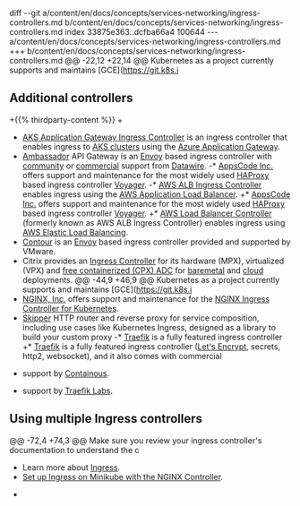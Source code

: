 diff --git a/content/en/docs/concepts/services-networking/ingress-controllers.md b/content/en/docs/concepts/services-networking/ingress-controllers.md
index 33875e363..dcfba66a4 100644
--- a/content/en/docs/concepts/services-networking/ingress-controllers.md
+++ b/content/en/docs/concepts/services-networking/ingress-controllers.md
@@ -22,12 +22,14 @@ Kubernetes as a project currently supports and maintains [GCE](https://git.k8s.i
 
 ## Additional controllers
 
+{{% thirdparty-content %}}
+
 * [AKS Application Gateway Ingress Controller](https://github.com/Azure/application-gateway-kubernetes-ingress) is an ingress controller that enables ingress to [AKS clusters](https://docs.microsoft.com/azure/aks/kubernetes-walkthrough-portal) using the [Azure Application Gateway](https://docs.microsoft.com/azure/application-gateway/overview).
 * [Ambassador](https://www.getambassador.io/) API Gateway is an [Envoy](https://www.envoyproxy.io) based ingress 
   controller with [community](https://www.getambassador.io/docs) or 
   [commercial](https://www.getambassador.io/pro/) support from [Datawire](https://www.datawire.io/).
-* [AppsCode Inc.](https://appscode.com) offers support and maintenance for the most widely used [HAProxy](http://www.haproxy.org/) based ingress controller [Voyager](https://appscode.com/products/voyager). 
-* [AWS ALB Ingress Controller](https://github.com/kubernetes-sigs/aws-alb-ingress-controller) enables ingress using the [AWS Application Load Balancer](https://aws.amazon.com/elasticloadbalancing/).
+* [AppsCode Inc.](https://appscode.com) offers support and maintenance for the most widely used [HAProxy](https://www.haproxy.org/) based ingress controller [Voyager](https://appscode.com/products/voyager). 
+* [AWS Load Balancer Controller](https://github.com/kubernetes-sigs/aws-load-balancer-controller) (formerly known as AWS ALB Ingress Controller) enables ingress using [AWS Elastic Load Balancing](https://aws.amazon.com/elasticloadbalancing/).
 * [Contour](https://projectcontour.io/) is an [Envoy](https://www.envoyproxy.io/) based ingress controller
   provided and supported by VMware.
 * Citrix provides an [Ingress Controller](https://github.com/citrix/citrix-k8s-ingress-controller) for its hardware (MPX), virtualized (VPX) and [free containerized (CPX) ADC](https://www.citrix.com/products/citrix-adc/cpx-express.html) for [baremetal](https://github.com/citrix/citrix-k8s-ingress-controller/tree/master/deployment/baremetal) and [cloud](https://github.com/citrix/citrix-k8s-ingress-controller/tree/master/deployment) deployments.
@@ -44,9 +46,9 @@ Kubernetes as a project currently supports and maintains [GCE](https://git.k8s.i
 * [NGINX, Inc.](https://www.nginx.com/) offers support and maintenance for the
   [NGINX Ingress Controller for Kubernetes](https://www.nginx.com/products/nginx/kubernetes-ingress-controller).
 * [Skipper](https://opensource.zalando.com/skipper/kubernetes/ingress-controller/) HTTP router and reverse proxy for service composition, including use cases like Kubernetes Ingress, designed as a library to build your custom proxy
-* [Traefik](https://github.com/containous/traefik) is a fully featured ingress controller
+* [Traefik](https://github.com/traefik/traefik) is a fully featured ingress controller
   ([Let's Encrypt](https://letsencrypt.org), secrets, http2, websocket), and it also comes with commercial
-  support by [Containous](https://containo.us/services).
+  support by [Traefik Labs](https://traefik.io).
 
 ## Using multiple Ingress controllers
 
@@ -72,4 +74,3 @@ Make sure you review your ingress controller's documentation to understand the c
 * Learn more about [Ingress](/docs/concepts/services-networking/ingress/).
 * [Set up Ingress on Minikube with the NGINX Controller](/docs/tasks/access-application-cluster/ingress-minikube).
 
-

